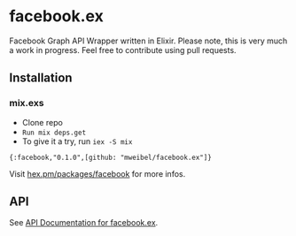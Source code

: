 # facebook.ex

Facebook Graph API Wrapper written in Elixir.
Please note, this is very much a work in progress. Feel free to contribute using pull requests.

## Installation

### mix.exs

* Clone repo
* `Run mix deps.get`
* To give it a try, run `iex -S mix`

```
{:facebook,"0.1.0",[github: "mweibel/facebook.ex"]}
```

Visit [hex.pm/packages/facebook](https://hex.pm/packages/facebook) for more infos.

## API

See [API Documentation for facebook.ex](http://hexdocs.pm/facebook/).

